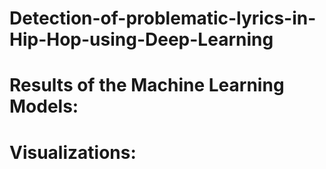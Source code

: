 # Detection-of-problematic-lyrics-in-Hip-Hop-using-Deep-Learning






# Results of the Machine Learning Models: 


# Visualizations:

